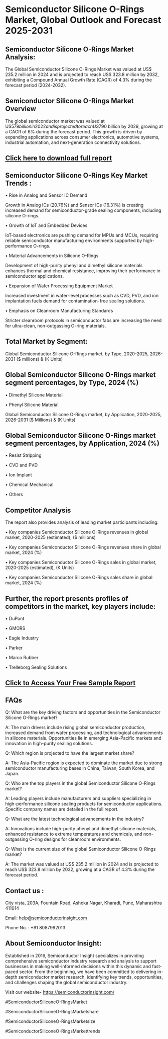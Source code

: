 Semiconductor Silicone O-Rings Market, Global Outlook and Forecast 2025-2031
=
Semiconductor Silicone O-Rings Market Analysis:
-
The Global Semiconductor Silicone O-Rings Market was valued at US$ 235.2 million in 2024 and is projected to reach US$ 323.8 million by 2032, exhibiting a Compound Annual Growth Rate (CAGR) of 4.3% during the forecast period (2024-2032).

Semiconductor Silicone O-Rings Market Overview
-
The global semiconductor market was valued at US$579 billion in 2022 and is projected to reach US$790 billion by 2029, growing at a CAGR of 6% during the forecast period. This growth is driven by expanding applications across consumer electronics, automotive systems, industrial automation, and next-generation connectivity solutions.

[Click here to download full report](https://semiconductorinsight.com/report/semiconductor-silicone-o-rings-market/)
-
Semiconductor Silicone O-Rings Key Market Trends  :
-
•	Rise in Analog and Sensor IC Demand

Growth in Analog ICs (20.76%) and Sensor ICs (16.31%) is creating increased demand for semiconductor-grade sealing components, including silicone O-rings.

•	Growth of IoT and Embedded Devices

IoT-based electronics are pushing demand for MPUs and MCUs, requiring reliable semiconductor manufacturing environments supported by high-performance O-rings.

•	Material Advancements in Silicone O-Rings

Development of high-purity phenyl and dimethyl silicone materials enhances thermal and chemical resistance, improving their performance in semiconductor applications.

•	Expansion of Wafer Processing Equipment Market

Increased investment in wafer-level processes such as CVD, PVD, and ion implantation fuels demand for contamination-free sealing solutions.

•	Emphasis on Cleanroom Manufacturing Standards

Stricter cleanroom protocols in semiconductor fabs are increasing the need for ultra-clean, non-outgassing O-ring materials.

Total Market by Segment:
-
Global Semiconductor Silicone O-Rings market, by Type, 2020-2025, 2026-2031 ($ millions) & (K Units)

Global Semiconductor Silicone O-Rings market segment percentages, by Type, 2024 (%)
-
•	Dimethyl Silicone Material

•	Phenyl Silicone Material

Global Semiconductor Silicone O-Rings market, by Application, 2020-2025, 2026-2031 ($ Millions) & (K Units)

Global Semiconductor Silicone O-Rings market segment percentages, by Application, 2024 (%)
-
•	Resist Stripping

•	CVD and PVD

•	Ion Implant

•	Chemical Mechanical

•	Others

Competitor Analysis
-
The report also provides analysis of leading market participants including:

•	Key companies Semiconductor Silicone O-Rings revenues in global market, 2020-2025 (estimated), ($ millions)

•	Key companies Semiconductor Silicone O-Rings revenues share in global market, 2024 (%)

•	Key companies Semiconductor Silicone O-Rings sales in global market, 2020-2025 (estimated), (K Units)

•	Key companies Semiconductor Silicone O-Rings sales share in global market, 2024 (%)

Further, the report presents profiles of competitors in the market, key players include:
-
•	DuPont

•	GMORS

•	Eagle Industry

•	Parker

•	Marco Rubber

•	Trelleborg Sealing Solutions

[Click to Access Your Free Sample Report](https://semiconductorinsight.com/report/semiconductor-silicone-o-rings-market/)
-
FAQs
-
Q: What are the key driving factors and opportunities in the Semiconductor Silicone O-Rings market?

A: The main drivers include rising global semiconductor production, increased demand from wafer processing, and technological advancements in silicone materials. Opportunities lie in emerging Asia-Pacific markets and innovation in high-purity sealing solutions.

Q: Which region is projected to have the largest market share?

A: The Asia-Pacific region is expected to dominate the market due to strong semiconductor manufacturing bases in China, Taiwan, South Korea, and Japan.

Q: Who are the top players in the global Semiconductor Silicone O-Rings market?

A: Leading players include manufacturers and suppliers specializing in high-performance silicone sealing products for semiconductor applications. Specific company names are detailed in the full report.

Q: What are the latest technological advancements in the industry?

A: Innovations include high-purity phenyl and dimethyl silicone materials, enhanced resistance to extreme temperatures and chemicals, and non-outgassing O-ring designs for cleanroom environments.

Q: What is the current size of the global Semiconductor Silicone O-Rings market?

A: The market was valued at US$ 235.2 million in 2024 and is projected to reach US$ 323.8 million by 2032, growing at a CAGR of 4.3% during the forecast period.

Contact us : 
-
City vista, 203A, Fountain Road, Ashoka Nagar, Kharadi, Pune, Maharashtra 411014

Email: help@semiconductorinsight.com

Phone No. : +91 8087992013

About Semiconductor Insight:
-
Established in 2016, Semiconductor Insight specializes in providing comprehensive semiconductor industry research and analysis to support businesses in making well-informed decisions within this dynamic and fast-paced sector. From the beginning, we have been committed to delivering in-depth semiconductor market research, identifying key trends, opportunities, and challenges shaping the global semiconductor industry.

Visit our website- https://semiconductorinsight.com/

#SemiconductorSiliconeO-RingsMarket 

#SemiconductorSiliconeO-RingsMarketshare

#SemiconductorSiliconeO-RingsMarketsize

#SemiconductorSiliconeO-RingsMarkettrends 
 
 

